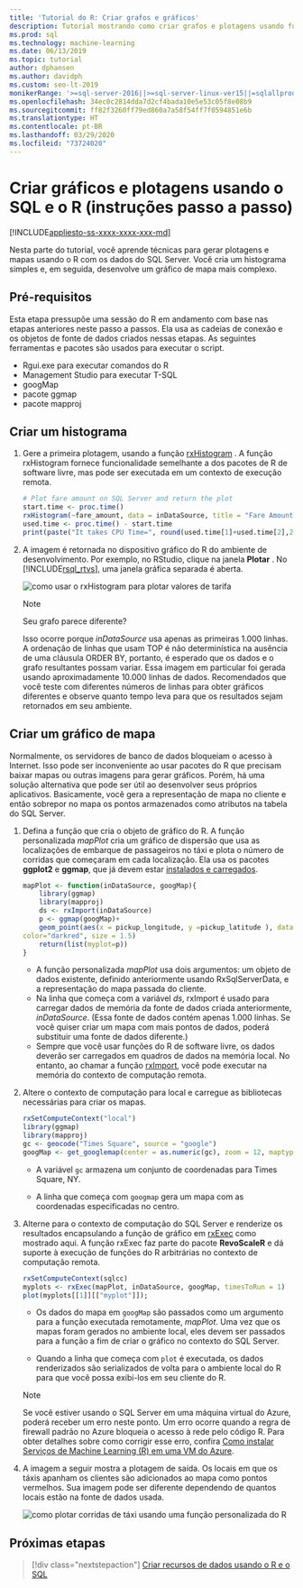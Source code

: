 ```yaml
---
title: 'Tutorial do R: Criar grafos e gráficos'
description: Tutorial mostrando como criar grafos e plotagens usando funções de linguagem do R no SQL Server.
ms.prod: sql
ms.technology: machine-learning
ms.date: 06/13/2019
ms.topic: tutorial
author: dphansen
ms.author: davidph
ms.custom: seo-lt-2019
monikerRange: '>=sql-server-2016||>=sql-server-linux-ver15||=sqlallproducts-allversions'
ms.openlocfilehash: 34ec0c2814dda7d2cf4bada10e5e53c05f8e08b9
ms.sourcegitcommit: ff82f3260ff79ed860a7a58f54ff7f0594851e6b
ms.translationtype: HT
ms.contentlocale: pt-BR
ms.lasthandoff: 03/29/2020
ms.locfileid: "73724020"
---
```

# <a name="create-graphs-and-plots-using-sql-and-r-walkthrough"></a>Criar gráficos e plotagens usando o SQL e o R (instruções passo a passo)
[!INCLUDE[appliesto-ss-xxxx-xxxx-xxx-md](../../includes/appliesto-ss-xxxx-xxxx-xxx-md.md)]

Nesta parte do tutorial, você aprende técnicas para gerar plotagens e mapas usando o R com os dados do SQL Server. Você cria um histograma simples e, em seguida, desenvolve um gráfico de mapa mais complexo.

## <a name="prerequisites"></a>Pré-requisitos

Esta etapa pressupõe uma sessão do R em andamento com base nas etapas anteriores neste passo a passos. Ela usa as cadeias de conexão e os objetos de fonte de dados criados nessas etapas. As seguintes ferramentas e pacotes são usados para executar o script.

+ Rgui.exe para executar comandos do R
+ Management Studio para executar T-SQL
+ googMap
+ pacote ggmap
+ pacote mapproj

## <a name="create-a-histogram"></a>Criar um histograma

1. Gere a primeira plotagem, usando a função [rxHistogram](https://docs.microsoft.com/r-server/r-reference/revoscaler/rxdatasource) .  A função rxHistogram fornece funcionalidade semelhante a dos pacotes de R de software livre, mas pode ser executada em um contexto de execução remota.

    ```R
    # Plot fare amount on SQL Server and return the plot
    start.time <- proc.time()
    rxHistogram(~fare_amount, data = inDataSource, title = "Fare Amount Histogram")
    used.time <- proc.time() - start.time
    print(paste("It takes CPU Time=", round(used.time[1]+used.time[2],2), " seconds, Elapsed Time=", round(used.time[3],2), " seconds to generate plot.", sep=""))
    ```

2. A imagem é retornada no dispositivo gráfico do R do ambiente de desenvolvimento.  Por exemplo, no RStudio, clique na janela **Plotar** .  No [!INCLUDE[rsql_rtvs](../../includes/rsql-rtvs-md.md)], uma janela gráfica separada é aberta.

    ![como usar o rxHistogram para plotar valores de tarifa](media/rsql-e2e-rxhistogramresult.png "como usar o rxHistogram para plotar valores de tarifa")

    > [!NOTE]
    > Seu grafo parece diferente?
    >  
    > Isso ocorre porque _inDataSource_ usa apenas as primeiras 1.000 linhas. A ordenação de linhas que usam TOP é não determinística na ausência de uma cláusula ORDER BY, portanto, é esperado que os dados e o grafo resultantes possam variar.
    > Essa imagem em particular foi gerada usando aproximadamente 10.000 linhas de dados. Recomendados que você teste com diferentes números de linhas para obter gráficos diferentes e observe quanto tempo leva para que os resultados sejam retornados em seu ambiente.

## <a name="create-a-map-plot"></a>Criar um gráfico de mapa

Normalmente, os servidores de banco de dados bloqueiam o acesso à Internet. Isso pode ser inconveniente ao usar pacotes do R que precisam baixar mapas ou outras imagens para gerar gráficos. Porém, há uma solução alternativa que pode ser útil ao desenvolver seus próprios aplicativos. Basicamente, você gera a representação de mapa no cliente e então sobrepor no mapa os pontos armazenados como atributos na tabela do SQL Server.

1. Defina a função que cria o objeto de gráfico do R. A função personalizada *mapPlot* cria um gráfico de dispersão que usa as localizações de embarque de passageiros no táxi e plota o número de corridas que começaram em cada localização. Ela usa os pacotes **ggplot2** e **ggmap**, que já devem estar [instalados e carregados](walkthrough-data-science-end-to-end-walkthrough.md#add-packages).

    ```R
    mapPlot <- function(inDataSource, googMap){
        library(ggmap)
        library(mapproj)
        ds <- rxImport(inDataSource)
        p <- ggmap(googMap)+
        geom_point(aes(x = pickup_longitude, y =pickup_latitude ), data=ds, alpha =.5,
    color="darkred", size = 1.5)
        return(list(myplot=p))
    }
    ```

    + A função personalizada *mapPlot* usa dois argumentos: um objeto de dados existente, definido anteriormente usando RxSqlServerData, e a representação do mapa passada do cliente.
    + Na linha que começa com a variável *ds*, rxImport é usado para carregar dados de memória da fonte de dados criada anteriormente, *inDataSource*. (Essa fonte de dados contém apenas 1.000 linhas. Se você quiser criar um mapa com mais pontos de dados, poderá substituir uma fonte de dados diferente.)
    + Sempre que você usar funções do R de software livre, os dados deverão ser carregados em quadros de dados na memória local. No entanto, ao chamar a função [rxImport](https://docs.microsoft.com/r-server/r-reference/revoscaler/rximport), você pode executar na memória do contexto de computação remota.

2. Altere o contexto de computação para local e carregue as bibliotecas necessárias para criar os mapas.

    ```R
    rxSetComputeContext("local")
    library(ggmap)
    library(mapproj)
    gc <- geocode("Times Square", source = "google")
    googMap <- get_googlemap(center = as.numeric(gc), zoom = 12, maptype = 'roadmap', color = 'color');
    ```

    + A variável `gc` armazena um conjunto de coordenadas para Times Square, NY.

    + A linha que começa com `googmap` gera um mapa com as coordenadas especificadas no centro.

3. Alterne para o contexto de computação do SQL Server e renderize os resultados encapsulando a função de gráfico em [rxExec](https://docs.microsoft.com/r-server/r-reference/revoscaler/rxexec) como mostrado aqui. A função rxExec faz parte do pacote **RevoScaleR** e dá suporte à execução de funções do R arbitrárias no contexto de computação remota.

    ```R
    rxSetComputeContext(sqlcc)
    myplots <- rxExec(mapPlot, inDataSource, googMap, timesToRun = 1)
    plot(myplots[[1]][["myplot"]]);
    ````

    + Os dados do mapa em `googMap` são passados como um argumento para a função executada remotamente, *mapPlot*. Uma vez que os mapas foram gerados no ambiente local, eles devem ser passados para a função a fim de criar o gráfico no contexto do SQL Server.

    + Quando a linha que começa com `plot` é executada, os dados renderizados são serializados de volta para o ambiente local do R para que você possa exibi-los em seu cliente do R.

    > [!NOTE]
    > Se você estiver usando o SQL Server em uma máquina virtual do Azure, poderá receber um erro neste ponto. Um erro ocorre quando a regra de firewall padrão no Azure bloqueia o acesso à rede pelo código R. Para obter detalhes sobre como corrigir esse erro, confira [Como instalar Serviços de Machine Learning (R) em uma VM do Azure](../install/sql-machine-learning-azure-virtual-machine.md).

4. A imagem a seguir mostra a plotagem de saída. Os locais em que os táxis apanham os clientes são adicionados ao mapa como pontos vermelhos. Sua imagem pode ser diferente dependendo de quantos locais estão na fonte de dados usada.

    ![como plotar corridas de táxi usando uma função personalizada do R](media/rsql-e2e-mapplot.png "como plotar corridas de táxi usando uma função personalizada do R")

## <a name="next-steps"></a>Próximas etapas

> [!div class="nextstepaction"]
> [Criar recursos de dados usando o R e o SQL](walkthrough-create-data-features.md)
